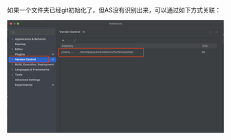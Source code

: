 如果一个文件夹已经git初始化了，但AS没有识别出来，可以通过如下方式关联：

![image-20220827162455637](https://raw.githubusercontent.com/meiSThub/BlogImage/master/2022image-20220827162455637.png)